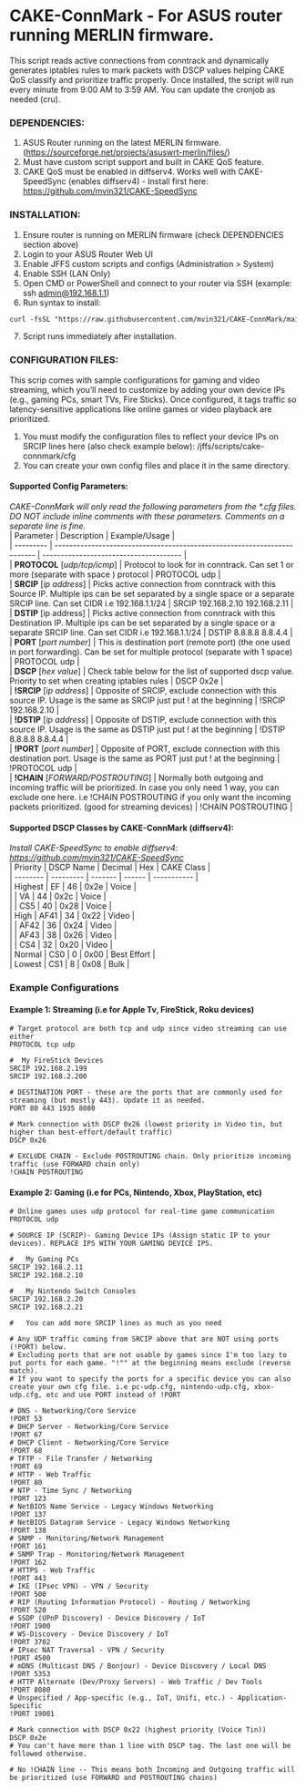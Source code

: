 # CAKE-ConnMark - For ASUS router running MERLIN firmware.  
  
This script reads active connections from conntrack and dynamically generates iptables rules to mark packets with DSCP values helping CAKE QoS classify and prioritize traffic properly. Once installed, the script will run every minute from 9:00 AM to 3:59 AM. You can update the cronjob as needed (cru).  
  
### __DEPENDENCIES:__  
1. ASUS Router running on the latest MERLIN firmware. (https://sourceforge.net/projects/asuswrt-merlin/files/)  
2. Must have custom script support and built in CAKE QoS feature.  
3. CAKE QoS must be enabled in diffserv4. Works well with CAKE-SpeedSync (enables diffserv4) - Install first here: https://github.com/mvin321/CAKE-SpeedSync  
  
### __INSTALLATION:__  
1. Ensure router is running on MERLIN firmware (check DEPENDENCIES section above)  
2. Login to your ASUS Router Web UI  
3. Enable JFFS custom scripts and configs (Administration > System)  
4. Enable SSH (LAN Only)  
5. Open CMD or PowerShell and connect to your router via SSH (example: ssh admin@192.168.1.1)  
6. Run syntax to install:            
```markdown
curl -fsSL "https://raw.githubusercontent.com/mvin321/CAKE-ConnMark/main/install.sh" | sh  
```
7. Script runs immediately after installation.  
  
### __CONFIGURATION FILES:__  
This scrip comes with sample configurations for gaming and video streaming, which you’ll need to customize by adding your own device IPs (e.g., gaming PCs, smart TVs, Fire Sticks). Once configured, it tags traffic so latency-sensitive applications like online games or video playback are prioritized.  
1. You must modify the configuration files to reflect your device IPs on SRCIP lines here (also check example below): /jffs/scripts/cake-connmark/cfg  
2. You can create your own config files and place it in the same directory.  
  
#### __Supported Config Parameters:__  
_CAKE-ConnMark will only read the following parameters from the *.cfg files.  
DO NOT include inline comments with these parameters. Comments on a separate line is fine._  
| Parameter | Description                                                              | Example/Usage                          |  
| --------- | ------------------------------------------------------------------------ | -------------------------------------- |  
| __PROTOCOL__  [_udp/tcp/icmp_] | Protocol to look for in conntrack. Can set 1 or more (separate with space ) protocol                                 | PROTOCOL udp                           |  
| __SRCIP__ [_ip address_] | Picks active connection from conntrack with this Source IP. Multiple ips can be set separated by a single space or a separate SRCIP line. Can set CIDR i.e 192.168.1.1/24 | SRCIP 192.168.2.10 192.168.2.11  |  
| __DSTIP__ [ip address] | Picks active connection from conntrack with this Destination IP. Multiple ips can be set separated by a single space or a separate SRCIP line. Can set CIDR i.e 192.168.1.1/24 | DSTIP 8.8.8.8 8.8.4.4 |  
| __PORT__ [_port number_] | This is destination port (remote port) (the one used in port forwarding). Can be set for multiple protocol (separate with 1 space) | PROTOCOL udp |  
| __DSCP__ [_hex value_] | Check table below for the list of supported dscp value. Priority to set when creating iptables rules | DSCP 0x2e |  
| __!SRCIP__ [_ip address_] | Opposite of SRCIP, exclude connection with this source IP. Usage is the same as SRCIP just put ! at the beginning | !SRCIP 192.168.2.10 |  
| __!DSTIP__ [_ip address_] | Opposite of DSTIP, exclude connection with this source IP. Usage is the same as DSTIP just put ! at the beginning | !DSTIP 8.8.8.8 8.8.4.4 |  
| __!PORT__ [_port number_] | Opposite of PORT, exclude connection with this destination port. Usage is the same as PORT just put ! at the beginning | !PROTOCOL udp |  
| __!CHAIN__ [_FORWARD/POSTROUTING_] | Normally both outgoing and incoming traffic will be prioritized. In case you only need 1 way, you can exclude one here. i.e !CHAIN POSTROUTING if you only want the incoming packets prioritized. (good for streaming devices) | !CHAIN POSTROUTING |  
  
#### Supported DSCP Classes by CAKE-ConnMark (diffserv4):  
_Install CAKE-SpeedSync to enable diffserv4: https://github.com/mvin321/CAKE-SpeedSync_  
| Priority | DSCP Name | Decimal | Hex    | CAKE Class  |  
| -------- | --------- | ------- | ------ | ----------- |  
| Highest  | EF        | 46      | 0x2e   | Voice       |  
|          | VA        | 44      | 0x2c   | Voice       |  
|          | CS5       | 40      | 0x28   | Voice       |  
| High     | AF41      | 34      | 0x22   | Video       |  
|          | AF42      | 36      | 0x24   | Video       |  
|          | AF43      | 38      | 0x26   | Video       |  
|          | CS4       | 32      | 0x20   | Video       |  
| Normal   | CS0       | 0       | 0x00   | Best Effort |  
| Lowest   | CS1       | 8       | 0x08   | Bulk        |  
  
### Example Configurations  
#### Example 1: Streaming (i.e for Apple Tv, FireStick, Roku devices)  
    # Target protocol are both tcp and udp since video streaming can use either
    PROTOCOL tcp udp  

    #  My FireStick Devices  
    SRCIP 192.168.2.199  
    SRCIP 192.168.2.200  
    
    # DESTINATION PORT - these are the ports that are commonly used for streaming (but mostly 443). Update it as needed.  
    PORT 80 443 1935 8080  
    
    # Mark connection with DSCP 0x26 (lowest priority in Video tin, but higher than best-effort/default traffic)  
    DSCP 0x26  
    
    # EXCLUDE CHAIN - Exclude POSTROUTING chain. Only prioritize incoming traffic (use FORWARD chain only)  
    !CHAIN POSTROUTING  
  
#### Example 2: Gaming (i.e for PCs, Nintendo, Xbox, PlayStation, etc)  
    # Online games uses udp protocol for real-time game communication  
    PROTOCOL udp  
      
    # SOURCE IP (SCRIP)- Gaming Device IPs (Assign static IP to your devices). REPLACE IPS WITH YOUR GAMING DEVICE IPS.  
      
    #   My Gaming PCs  
    SRCIP 192.168.2.11  
    SRCIP 192.168.2.10  
      
    #   My Nintendo Switch Consoles  
    SRCIP 192.168.2.20  
    SRCIP 192.168.2.21  
      
    #   You can add more SRCIP lines as much as you need  
      
    # Any UDP traffic coming from SRCIP above that are NOT using ports (!PORT) below. 
    # Excluding ports that are not usable by games since I'm too lazy to put ports for each game. "!"" at the beginning means exclude (reverse match).  
    # If you want to specify the ports for a specific device you can also create your own cfg file. i.e pc-udp.cfg, nintendo-udp.cfg, xbox-udp.cfg, etc and use PORT instead of !PORT  
      
    # DNS - Networking/Core Service  
    !PORT 53  
    # DHCP Server - Networking/Core Service  
    !PORT 67  
    # DHCP Client - Networking/Core Service  
    !PORT 68  
    # TFTP - File Transfer / Networking  
    !PORT 69  
    # HTTP - Web Traffic  
    !PORT 80  
    # NTP - Time Sync / Networking  
    !PORT 123  
    # NetBIOS Name Service - Legacy Windows Networking  
    !PORT 137  
    # NetBIOS Datagram Service - Legacy Windows Networking  
    !PORT 138  
    # SNMP - Monitoring/Network Management  
    !PORT 161  
    # SNMP Trap - Monitoring/Network Management  
    !PORT 162  
    # HTTPS - Web Traffic  
    !PORT 443  
    # IKE (IPsec VPN) - VPN / Security  
    !PORT 500  
    # RIP (Routing Information Protocol) - Routing / Networking  
    !PORT 520  
    # SSDP (UPnP Discovery) - Device Discovery / IoT  
    !PORT 1900  
    # WS-Discovery - Device Discovery / IoT  
    !PORT 3702  
    # IPsec NAT Traversal - VPN / Security  
    !PORT 4500  
    # mDNS (Multicast DNS / Bonjour) - Device Discovery / Local DNS  
    !PORT 5353  
    # HTTP Alternate (Dev/Proxy Servers) - Web Traffic / Dev Tools  
    !PORT 8080  
    # Unspecified / App-specific (e.g., IoT, Unifi, etc.) - Application-Specific  
    !PORT 19001  
      
    # Mark connection with DSCP 0x22 (highest priority (Voice Tin))  
    DSCP 0x2e  
    # You can't have more than 1 line with DSCP tag. The last one will be followed otherwise.  
      
    # No !CHAIN line -- This means both Incoming and Outgoing traffic will be prioritized (use FORWARD and POSTROUTING chains)  
  
